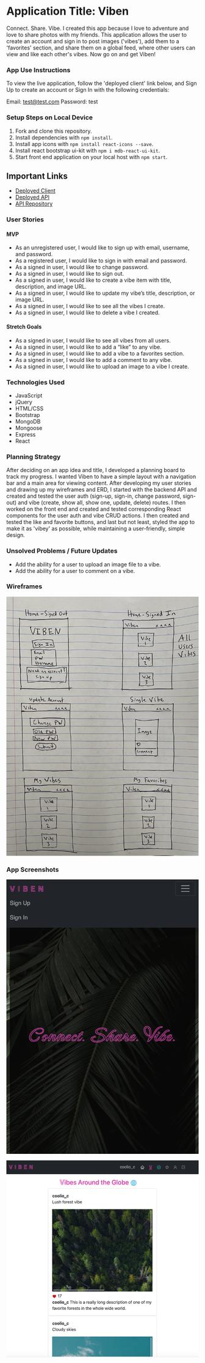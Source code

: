 # Application Title: Viben

Connect. Share. Vibe. I created this app because I love to adventure and love to share photos with my friends. This application allows the user to create an account and sign in to post images ('vibes'), add them to a 'favorites' section, and share them on a global feed, where other users can view and like each other's vibes. Now go on and get Viben!

### App Use Instructions

To view the live application, follow the 'deployed client' link below, and Sign Up to create an account or Sign In with the following credentials:

Email: test@test.com
Password: test

### Setup Steps on Local Device

1. Fork and clone this repository.
2. Install dependencies with `npm install`.
3. Install app icons with `npm install react-icons --save`.
4. Install react bootstrap ui-kit with `npm i mdb-react-ui-kit`.
5. Start front end application on your local host with `npm start`.

## Important Links

- [Deployed Client](https://gargygargz.github.io/viben-client)
- [Deployed API](https://quiet-brushlands-25069.herokuapp.com)
- [API Repository](https://github.com/gargygargz/viben-api)

### User Stories

#### MVP

- As an unregistered user, I would like to sign up with email, username, and password.
- As a registered user, I would like to sign in with email and password.
- As a signed in user, I would like to change password.
- As a signed in user, I would like to sign out.
- As a signed in user, I would like to create a vibe item with title, description, and image URL.
- As a signed in user, I would like to update my vibe’s title, description, or image URL.
- As a signed in user, I would like to see all the vibes I create.
- As a signed in user, I would like to delete a vibe I created.

#### Stretch Goals

- As a signed in user, I would like to see all vibes from all users.
- As a signed in user, I would like to add a “like” to any vibe.
- As a signed in user, I would like to add a vibe to a favorites section.
- As a signed in user, I would like to add a comment to any vibe.
- As a signed in user, I would like to upload an image to a vibe I create.

### Technologies Used

- JavaScript
- jQuery
- HTML/CSS
- Bootstrap
- MongoDB
- Mongoose
- Express
- React

### Planning Strategy

After deciding on an app idea and title, I developed a planning board to track my progress. I wanted Viben to have a simple layout with a navigation bar and a main area for viewing content. After developing my user stories and drawing up my wireframes and ERD, I started with the backend API and created and tested the user auth (sign-up, sign-in, change password, sign-out) and vibe (create, show all, show one, update, delete) routes. I then worked on the front end and created and tested corresponding React components for the user auth and vibe CRUD actions. I then created and tested the like and favorite buttons, and last but not least, styled the app to make it as 'vibey' as possible, while maintaining a user-friendly, simple design.

### Unsolved Problems / Future Updates

- Add the ability for a user to upload an image file to a vibe.
- Add the ability for a user to comment on a vibe.

### Wireframes

![Wireframes](./public/images/Viben_wireframes.png)

### App Screenshots

![Screenshot Homepage](./public/images/Viben_homepage_ss.png)

![Screenshot All Vibes](./public/images/Viben_allvibes_ss.png)
